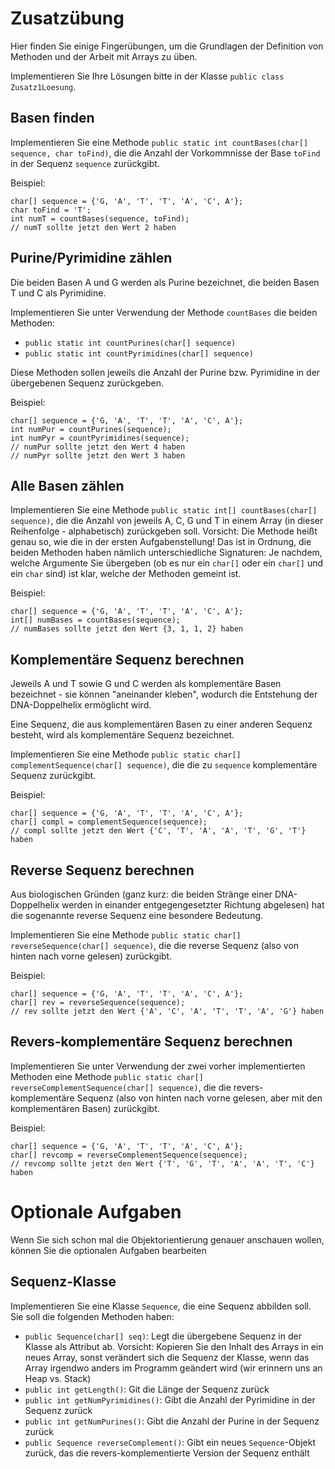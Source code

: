 # Zusatzübung

Hier finden Sie einige Fingerübungen, um die Grundlagen der Definition von Methoden und der Arbeit mit Arrays zu üben.

Implementieren Sie Ihre Lösungen bitte in der Klasse `public class Zusatz1Loesung`.

## Basen finden

Implementieren Sie eine Methode `public static int countBases(char[] sequence, char toFind)`, die die Anzahl der Vorkommnisse der Base `toFind` in der Sequenz `sequence` zurückgibt.

Beispiel:
```text
char[] sequence = {'G, 'A', 'T', 'T', 'A', 'C', A'};
char toFind = 'T';
int numT = countBases(sequence, toFind);
// numT sollte jetzt den Wert 2 haben
```

## Purine/Pyrimidine zählen

Die beiden Basen A und G werden als Purine bezeichnet, die beiden Basen T und C als Pyrimidine.

Implementieren Sie unter Verwendung der Methode `countBases` die beiden Methoden:
* `public static int countPurines(char[] sequence)`
* `public static int countPyrimidines(char[] sequence)`

Diese Methoden sollen jeweils die Anzahl der Purine bzw. Pyrimidine in der übergebenen Sequenz zurückgeben.

Beispiel:
```text
char[] sequence = {'G, 'A', 'T', 'T', 'A', 'C', A'};
int numPur = countPurines(sequence);
int numPyr = countPyrimidines(sequence);
// numPur sollte jetzt den Wert 4 haben
// numPyr sollte jetzt den Wert 3 haben
```

## Alle Basen zählen

Implementieren Sie eine Methode `public static int[] countBases(char[] sequence)`, die die Anzahl von jeweils A, C, G und T in einem Array (in dieser Reihenfolge - alphabetisch) zurückgeben soll. Vorsicht: Die Methode heißt genau so, wie die in der ersten Aufgabenstellung! Das ist in Ordnung, die beiden Methoden haben nämlich unterschiedliche Signaturen: Je nachdem, welche Argumente Sie übergeben (ob es nur ein `char[]` oder ein `char[]` und ein `char` sind) ist klar, welche der Methoden gemeint ist.

Beispiel:
```text
char[] sequence = {'G, 'A', 'T', 'T', 'A', 'C', A'};
int[] numBases = countBases(sequence);
// numBases sollte jetzt den Wert {3, 1, 1, 2} haben
```

## Komplementäre Sequenz berechnen

Jeweils A und T sowie G und C werden als komplementäre Basen bezeichnet - sie können "aneinander kleben", wodurch die Entstehung der DNA-Doppelhelix ermöglicht wird.

Eine Sequenz, die aus komplementären Basen zu einer anderen Sequenz besteht, wird als komplementäre Sequenz bezeichnet.

Implementieren Sie eine Methode `public static char[] complementSequence(char[] sequence)`, die die zu `sequence` komplementäre Sequenz zurückgibt.

Beispiel:
```text
char[] sequence = {'G, 'A', 'T', 'T', 'A', 'C', A'};
char[] compl = complementSequence(sequence);
// compl sollte jetzt den Wert {'C', 'T', 'A', 'A', 'T', 'G', 'T'} haben
```

## Reverse Sequenz berechnen

Aus biologischen Gründen (ganz kurz: die beiden Stränge einer DNA-Doppelhelix werden in einander entgegengesetzter Richtung abgelesen) hat die sogenannte reverse Sequenz eine besondere Bedeutung.

Implementieren Sie eine Methode `public static char[] reverseSequence(char[] sequence)`, die die reverse Sequenz (also von hinten nach vorne gelesen) zurückgibt.

Beispiel:
```text
char[] sequence = {'G, 'A', 'T', 'T', 'A', 'C', A'};
char[] rev = reverseSequence(sequence);
// rev sollte jetzt den Wert {'A', 'C', 'A', 'T', 'T', 'A', 'G'} haben
```

## Revers-komplementäre Sequenz berechnen

Implementieren Sie unter Verwendung der zwei vorher implementierten Methoden eine Methode `public static char[] reverseComplementSequence(char[] sequence)`, die die revers-komplementäre Sequenz (also von hinten nach vorne gelesen, aber mit den komplementären Basen) zurückgibt.

Beispiel:
```text
char[] sequence = {'G, 'A', 'T', 'T', 'A', 'C', A'};
char[] revcomp = reverseComplementSequence(sequence);
// revcomp sollte jetzt den Wert {'T', 'G', 'T', 'A', 'A', 'T', 'C'} haben
```


# Optionale Aufgaben

Wenn Sie sich schon mal die Objektorientierung genauer anschauen wollen, können Sie die optionalen Aufgaben bearbeiten

## Sequenz-Klasse

Implementieren Sie eine Klasse `Sequence`, die eine Sequenz abbilden soll. Sie soll die folgenden Methoden haben:

* `public Sequence(char[] seq)`: Legt die übergebene Sequenz in der Klasse als Attribut ab. Vorsicht: Kopieren Sie den Inhalt des Arrays in ein neues Array, sonst verändert sich die Sequenz der Klasse, wenn das Array irgendwo anders im Programm geändert wird (wir erinnern uns an Heap vs. Stack)
* `public int getLength()`: Git die Länge der Sequenz zurück
* `public int getNumPyrimidines()`: Gibt die Anzahl der Pyrimidine in der Sequenz zurück
* `public int getNumPurines()`: Gibt die Anzahl der Purine in der Sequenz zurück
* `public Sequence reverseComplement()`: Gibt ein neues `Sequence`-Objekt zurück, das die revers-komplementierte Version der Sequenz enthält